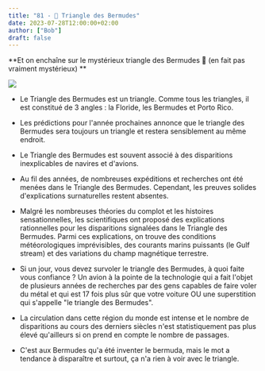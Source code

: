 ```yaml
---
title: "81 - 🔺 Triangle des Bermudes"
date: 2023-07-28T12:00:00+02:00
author: ["Bob"]
draft: false
---
```


**Et on enchaîne sur le mystérieux triangle des Bermudes 🔺 (en fait pas vraiment mystérieux) **

![](/img/81.jpg)

- Le Triangle des Bermudes est un triangle. Comme tous les triangles, il est constitué de 3 angles : la Floride, les Bermudes et Porto Rico.

- Les prédictions pour l'année prochaines annonce que le triangle des Bermudes sera toujours un triangle et restera sensiblement au même endroit.  

- Le Triangle des Bermudes est souvent associé à des disparitions inexplicables de navires et d'avions.

- Au fil des années, de nombreuses expéditions et recherches ont été menées dans le Triangle des Bermudes. Cependant, les preuves solides d'explications surnaturelles restent absentes.  

- Malgré les nombreuses théories du complot et les histoires sensationnelles, les scientifiques ont proposé des explications rationnelles pour les disparitions signalées dans le Triangle des Bermudes. Parmi ces explications, on trouve des conditions météorologiques imprévisibles, des courants marins puissants (le Gulf stream) et des variations du champ magnétique terrestre.

- Si un jour, vous devez survoler le triangle des Bermudes, à quoi faite vous confiance ? Un avion à la pointe de la technologie qui a fait l'objet de plusieurs années de recherches par des gens capables de faire voler du métal et qui est 17 fois plus sûr que votre voiture OU une superstition qui s'appelle "le triangle des Bermudes".

- La circulation dans cette région du monde est intense et le nombre de disparitions au cours des derniers siècles n'est statistiquement pas plus élevé qu'ailleurs si on prend en compte le nombre de passages.

- C'est aux Bermudes qu'a été inventer le bermuda, mais le mot a tendance à disparaître et surtout, ça n'a rien à voir avec le triangle.
